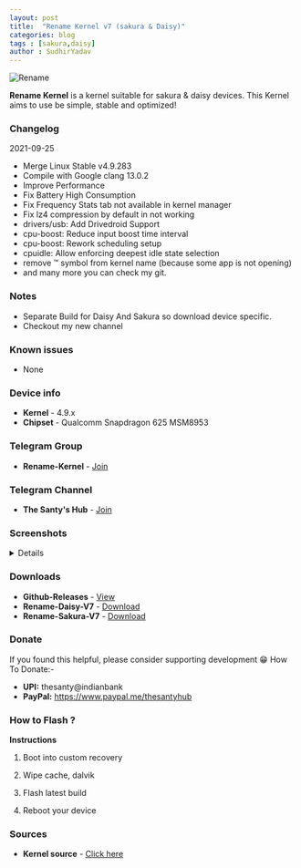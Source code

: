 ```yaml
---
layout: post
title:  "Rename Kernel v7 (sakura & Daisy)"
categories: blog
tags : [sakura,daisy]
author : SudhirYadav
---
```


![Rename](https://i.imgur.com/fWZqZ9S.jpg?raw=true)

**Rename Kernel** is a kernel suitable for sakura & daisy devices.
This Kernel aims to use be simple, stable and optimized!

### Changelog
2021-09-25
- Merge Linux Stable v4.9.283
- Compile with Google clang 13.0.2
- Improve Performance 
- Fix Battery High Consumption
- Fix Frequency Stats tab not available in kernel manager
- Fix lz4 compression by default in not working
- drivers/usb: Add Drivedroid Support
- cpu-boost: Reduce input boost time interval
- cpu-boost: Rework scheduling setup
- cpuidle: Allow enforcing deepest idle state selection
- remove ™ symbol from kernel name (because some app is not opening)
- and many more you can check my git.
### Notes
* Separate Build for Daisy And Sakura so download device specific.
* Checkout my new channel

### Known issues
* None

### Device info
* **Kernel** - 4.9.x
* **Chipset** - Qualcomm Snapdragon 625 MSM8953

### Telegram Group
* **Rename-Kernel** - [Join](https://t.me/RenameKernel)

### Telegram Channel
* **The Santy's Hub** - [Join](https://t.me/thesantyhub)

### Screenshots
<details>
<div id="images">
<img class="screenshot" src="https://i.imgur.com/UMaiLAD.jpg">
<img class="screenshot" src="https://i.imgur.com/YYdJ4Jd.jpg">
</div>
</details>

### Downloads
* **Github-Releases** -     [View](https://github.com/TheSanty/kernel_xiaomi_msm8953/releases)
* **Rename-Daisy-V7** -     [Download](https://github.com/TheSanty/kernel_xiaomi_msm8953/releases/download/v7/Rename-Daisy-V7.zip)
* **Rename-Sakura-V7** -     [Download](https://github.com/TheSanty/kernel_xiaomi_msm8953/releases/download/v7/Rename-Sakura-V7.zip)

### Donate
If you found this helpful, please consider supporting development 😁
How To Donate:-

* **UPI:** thesanty@indianbank
* **PayPal:** https://www.paypal.me/thesantyhub

### How to Flash ?
**Instructions**

1) Boot into custom recovery 

2) Wipe cache, dalvik

3) Flash latest build

4) Reboot your device 

### Sources
* **Kernel source** - [Click here](https://github.com/TheSanty/kernel_xiaomi_msm8953.git)
